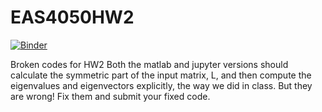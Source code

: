 # EAS4050HW2
[![Binder](https://mybinder.org/badge_logo.svg)](https://mybinder.org/v2/gh/rolohman/EAS4050HW2/main)

Broken codes for HW2
Both the matlab and jupyter versions should calculate the symmetric part of the input matrix, L, and then compute the eigenvalues and eigenvectors explicitly, the way we did in class. But they are wrong!  Fix them and submit your fixed code.
